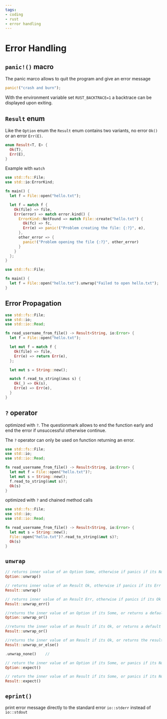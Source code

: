 ```yaml
---
tags:
- coding
- rust
- error handling
---
```

# Error Handling
## `panic!()` macro

The panic marco allows to quit the program and give an error message

``` rust
panic!("crash and burn");
```

With the environment variable set `RUST_BACKTRACE=1` a backtrace can be displayed upon exiting.

## `Result` enum

Like the `Option` enum the `Result` enum contains two variants, no error `Ok()` or an error `Err(E)`.

``` rust
enum Result<T, E> {
  Ok(T),
  Err(E),
}
```

Example with `match`

``` rust
use std::fs::File;
use std::io:ErrorKind;

fn main() {
  let f = File::open("hello.txt");

  let f = match f {
    Ok(file) => file,
    Err(error) => match error.kind() {
      ErrorKind::NotFound => match File::create("hello.txt") {
        Ok(fc) => fc,
        Err(e) => panic!("Problem creating the file: {:?}", e),
      },
      other_error => {
        panic!("Problem opening the file {:?}", other_error)
      }
    }
  };
}
```

``` rust
use std::fs::File;

fn main() {
  let f = File::open("hello.txt").unwrap("Failed to open hello.txt");
}
```

## Error Propagation

``` rust
use std::fs::File;
use std::io;
use std::io::Read;

fn read_username_from_file() -> Result<String, io:Error> {
  let f = File::open("hello.txt");

  let mut f = match f {
    Ok(file) => file,
    Err(e) => return Err(e),
  };

  let mut s = String::new();

  match f.read_to_string(&mus s) {
    Ok(_) => Ok(s),
    Err(e) => Err(e),
  }
}
```

## `?` operator

optimized with `?`. The questionmark allows to end the function early and end the error if unsuccessful otherwise continue.

The `?` operator can only be used on function returning an error.

``` rust
use std::fs::File;
use std::io;
use std::io::Read;

fn read_username_from_file() -> Result<String, io:Error> {
  let mut f = File::open("hello.txt")?;
  let mut s = String::new();
  f.read_to_string(&mut s)?;
  Ok(s)
}
```

optimized with `?` and chained method calls

``` rust
use std::fs::File;
use std::io;
use std::io::Read;

fn read_username_from_file() -> Result<String, io:Error> {
  let mut s = String::new();
  File::open("hello.txt")?.read_to_string(&mut s)?;
  Ok(s)
}
```

## `unwrap`

``` rust
// returns inner value of an Option Some, otherwise if panics if its None
Option::unwrap()

// returns inner value of an Result Ok, otherwise if panics if its Err
Result::unwrap()

// returns inner value of an Result Err, otherwise if panics if its Ok
Result::unwrap_err()

//returns the inner value of an Option if its Some, or returns a default value if its None
Option::unwrap_or()

//returns the inner value of an Result if its Ok, or returns a default value if its Err
Result::unwrap_or()

//returns the inner value of an Result if its Ok, or returns the result of a closure if its Err
Result::unwrap_or_else()

.unwrap_none()    //

// return the inner value of an Option if its Some, or panics if its None
Option::expect()

// return the inner value of an Result if its Some, or panics if its None
Result::expect()
```

## `eprint()`

print error message directly to the standard error `io::stderr` instead of `io::stdout`
